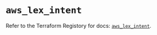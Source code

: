 # `aws_lex_intent`

Refer to the Terraform Registory for docs: [`aws_lex_intent`](https://registry.terraform.io/providers/hashicorp/aws/4.64.0/docs/resources/lex_intent).
